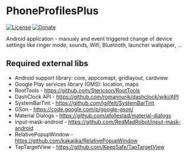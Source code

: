 PhoneProfilesPlus
=================

[![License](https://img.shields.io/hexpm/l/plug.svg)](https://github.com/henrichg/PhoneProfilesPlus/blob/master/LICENSE)
[![Donate](https://img.shields.io/badge/Donate-PayPal-green.svg)](https://www.paypal.com/cgi-bin/webscr?cmd=_donations&business=henrich%2egron%40gmail%2ecom&lc=SK&item_name=Henrich%20Gron&currency_code=EUR&bn=PP%2dDonationsBF%3abtn_donateCC_LG%2egif%3aNonHosted)


Android application - manualy and event triggered change of device settings like ringer mode, sounds, Wifi, Bluetooth, launcher wallpaper, ...

Required external libs
----------------------

- Android support library: core, appcomapt, gridlayout, cardview
- Google Play services library (GMS): location, maps
- RootTools - https://github.com/Stericson/RootTools
- DashClock API - https://github.com/romannurik/dashclock/wiki/API
- SystemBarTint - https://github.com/jgilfelt/SystemBarTint
- GSon - https://code.google.com/p/google-gson/
- Material Dialogs - https://github.com/afollestad/material-dialogs
- input-mask-android - https://github.com/RedMadRobot/input-mask-android
- RelativePopupWindow - https://github.com/kakajika/RelativePopupWindow
- TapTargetView - https://github.com/KeepSafe/TapTargetView
